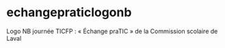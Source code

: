 # echangepraticlogonb
Logo NB journée TICFP : « Échange praTIC » de la Commission scolaire de Laval
